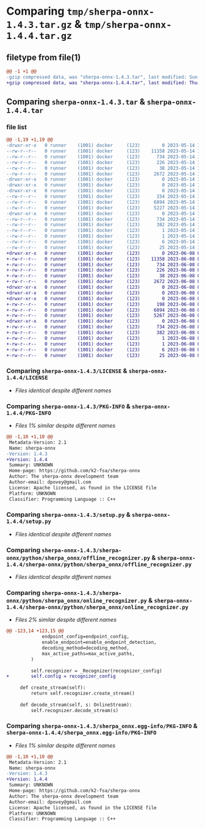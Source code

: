 # Comparing `tmp/sherpa-onnx-1.4.3.tar.gz` & `tmp/sherpa-onnx-1.4.4.tar.gz`

## filetype from file(1)

```diff
@@ -1 +1 @@
-gzip compressed data, was "sherpa-onnx-1.4.3.tar", last modified: Sun May 14 14:53:58 2023, max compression
+gzip compressed data, was "sherpa-onnx-1.4.4.tar", last modified: Thu Jun  8 02:04:47 2023, max compression
```

## Comparing `sherpa-onnx-1.4.3.tar` & `sherpa-onnx-1.4.4.tar`

### file list

```diff
@@ -1,19 +1,19 @@
-drwxr-xr-x   0 runner    (1001) docker     (123)        0 2023-05-14 14:53:58.030425 sherpa-onnx-1.4.3/
--rw-r--r--   0 runner    (1001) docker     (123)    11358 2023-05-14 14:43:38.000000 sherpa-onnx-1.4.3/LICENSE
--rw-r--r--   0 runner    (1001) docker     (123)      734 2023-05-14 14:53:58.030425 sherpa-onnx-1.4.3/PKG-INFO
--rw-r--r--   0 runner    (1001) docker     (123)      226 2023-05-14 14:43:38.000000 sherpa-onnx-1.4.3/README.md
--rw-r--r--   0 runner    (1001) docker     (123)       38 2023-05-14 14:53:58.030425 sherpa-onnx-1.4.3/setup.cfg
--rw-r--r--   0 runner    (1001) docker     (123)     2672 2023-05-14 14:43:38.000000 sherpa-onnx-1.4.3/setup.py
-drwxr-xr-x   0 runner    (1001) docker     (123)        0 2023-05-14 14:53:58.030425 sherpa-onnx-1.4.3/sherpa-onnx/
-drwxr-xr-x   0 runner    (1001) docker     (123)        0 2023-05-14 14:53:58.030425 sherpa-onnx-1.4.3/sherpa-onnx/python/
-drwxr-xr-x   0 runner    (1001) docker     (123)        0 2023-05-14 14:53:58.030425 sherpa-onnx-1.4.3/sherpa-onnx/python/sherpa_onnx/
--rw-r--r--   0 runner    (1001) docker     (123)      154 2023-05-14 14:53:57.000000 sherpa-onnx-1.4.3/sherpa-onnx/python/sherpa_onnx/__init__.py
--rw-r--r--   0 runner    (1001) docker     (123)     6894 2023-05-14 14:43:38.000000 sherpa-onnx-1.4.3/sherpa-onnx/python/sherpa_onnx/offline_recognizer.py
--rw-r--r--   0 runner    (1001) docker     (123)     5227 2023-05-14 14:43:38.000000 sherpa-onnx-1.4.3/sherpa-onnx/python/sherpa_onnx/online_recognizer.py
-drwxr-xr-x   0 runner    (1001) docker     (123)        0 2023-05-14 14:53:58.030425 sherpa-onnx-1.4.3/sherpa_onnx.egg-info/
--rw-r--r--   0 runner    (1001) docker     (123)      734 2023-05-14 14:53:58.000000 sherpa-onnx-1.4.3/sherpa_onnx.egg-info/PKG-INFO
--rw-r--r--   0 runner    (1001) docker     (123)      382 2023-05-14 14:53:58.000000 sherpa-onnx-1.4.3/sherpa_onnx.egg-info/SOURCES.txt
--rw-r--r--   0 runner    (1001) docker     (123)        1 2023-05-14 14:53:58.000000 sherpa-onnx-1.4.3/sherpa_onnx.egg-info/dependency_links.txt
--rw-r--r--   0 runner    (1001) docker     (123)        1 2023-05-14 14:53:58.000000 sherpa-onnx-1.4.3/sherpa_onnx.egg-info/not-zip-safe
--rw-r--r--   0 runner    (1001) docker     (123)        6 2023-05-14 14:53:58.000000 sherpa-onnx-1.4.3/sherpa_onnx.egg-info/requires.txt
--rw-r--r--   0 runner    (1001) docker     (123)       25 2023-05-14 14:53:58.000000 sherpa-onnx-1.4.3/sherpa_onnx.egg-info/top_level.txt
+drwxr-xr-x   0 runner    (1001) docker     (123)        0 2023-06-08 02:04:47.528623 sherpa-onnx-1.4.4/
+-rw-r--r--   0 runner    (1001) docker     (123)    11358 2023-06-08 01:54:11.000000 sherpa-onnx-1.4.4/LICENSE
+-rw-r--r--   0 runner    (1001) docker     (123)      734 2023-06-08 02:04:47.528623 sherpa-onnx-1.4.4/PKG-INFO
+-rw-r--r--   0 runner    (1001) docker     (123)      226 2023-06-08 01:54:11.000000 sherpa-onnx-1.4.4/README.md
+-rw-r--r--   0 runner    (1001) docker     (123)       38 2023-06-08 02:04:47.528623 sherpa-onnx-1.4.4/setup.cfg
+-rw-r--r--   0 runner    (1001) docker     (123)     2672 2023-06-08 01:54:11.000000 sherpa-onnx-1.4.4/setup.py
+drwxr-xr-x   0 runner    (1001) docker     (123)        0 2023-06-08 02:04:47.528623 sherpa-onnx-1.4.4/sherpa-onnx/
+drwxr-xr-x   0 runner    (1001) docker     (123)        0 2023-06-08 02:04:47.528623 sherpa-onnx-1.4.4/sherpa-onnx/python/
+drwxr-xr-x   0 runner    (1001) docker     (123)        0 2023-06-08 02:04:47.528623 sherpa-onnx-1.4.4/sherpa-onnx/python/sherpa_onnx/
+-rw-r--r--   0 runner    (1001) docker     (123)      198 2023-06-08 02:04:47.000000 sherpa-onnx-1.4.4/sherpa-onnx/python/sherpa_onnx/__init__.py
+-rw-r--r--   0 runner    (1001) docker     (123)     6894 2023-06-08 01:54:11.000000 sherpa-onnx-1.4.4/sherpa-onnx/python/sherpa_onnx/offline_recognizer.py
+-rw-r--r--   0 runner    (1001) docker     (123)     5267 2023-06-08 01:54:11.000000 sherpa-onnx-1.4.4/sherpa-onnx/python/sherpa_onnx/online_recognizer.py
+drwxr-xr-x   0 runner    (1001) docker     (123)        0 2023-06-08 02:04:47.528623 sherpa-onnx-1.4.4/sherpa_onnx.egg-info/
+-rw-r--r--   0 runner    (1001) docker     (123)      734 2023-06-08 02:04:47.000000 sherpa-onnx-1.4.4/sherpa_onnx.egg-info/PKG-INFO
+-rw-r--r--   0 runner    (1001) docker     (123)      382 2023-06-08 02:04:47.000000 sherpa-onnx-1.4.4/sherpa_onnx.egg-info/SOURCES.txt
+-rw-r--r--   0 runner    (1001) docker     (123)        1 2023-06-08 02:04:47.000000 sherpa-onnx-1.4.4/sherpa_onnx.egg-info/dependency_links.txt
+-rw-r--r--   0 runner    (1001) docker     (123)        1 2023-06-08 02:04:47.000000 sherpa-onnx-1.4.4/sherpa_onnx.egg-info/not-zip-safe
+-rw-r--r--   0 runner    (1001) docker     (123)        6 2023-06-08 02:04:47.000000 sherpa-onnx-1.4.4/sherpa_onnx.egg-info/requires.txt
+-rw-r--r--   0 runner    (1001) docker     (123)       25 2023-06-08 02:04:47.000000 sherpa-onnx-1.4.4/sherpa_onnx.egg-info/top_level.txt
```

### Comparing `sherpa-onnx-1.4.3/LICENSE` & `sherpa-onnx-1.4.4/LICENSE`

 * *Files identical despite different names*

### Comparing `sherpa-onnx-1.4.3/PKG-INFO` & `sherpa-onnx-1.4.4/PKG-INFO`

 * *Files 1% similar despite different names*

```diff
@@ -1,10 +1,10 @@
 Metadata-Version: 2.1
 Name: sherpa-onnx
-Version: 1.4.3
+Version: 1.4.4
 Summary: UNKNOWN
 Home-page: https://github.com/k2-fsa/sherpa-onnx
 Author: The sherpa-onnx development team
 Author-email: dpovey@gmail.com
 License: Apache licensed, as found in the LICENSE file
 Platform: UNKNOWN
 Classifier: Programming Language :: C++
```

### Comparing `sherpa-onnx-1.4.3/setup.py` & `sherpa-onnx-1.4.4/setup.py`

 * *Files identical despite different names*

### Comparing `sherpa-onnx-1.4.3/sherpa-onnx/python/sherpa_onnx/offline_recognizer.py` & `sherpa-onnx-1.4.4/sherpa-onnx/python/sherpa_onnx/offline_recognizer.py`

 * *Files identical despite different names*

### Comparing `sherpa-onnx-1.4.3/sherpa-onnx/python/sherpa_onnx/online_recognizer.py` & `sherpa-onnx-1.4.4/sherpa-onnx/python/sherpa_onnx/online_recognizer.py`

 * *Files 2% similar despite different names*

```diff
@@ -123,14 +123,15 @@
             endpoint_config=endpoint_config,
             enable_endpoint=enable_endpoint_detection,
             decoding_method=decoding_method,
             max_active_paths=max_active_paths,
         )
 
         self.recognizer = _Recognizer(recognizer_config)
+        self.config = recognizer_config
 
     def create_stream(self):
         return self.recognizer.create_stream()
 
     def decode_stream(self, s: OnlineStream):
         self.recognizer.decode_stream(s)
```

### Comparing `sherpa-onnx-1.4.3/sherpa_onnx.egg-info/PKG-INFO` & `sherpa-onnx-1.4.4/sherpa_onnx.egg-info/PKG-INFO`

 * *Files 1% similar despite different names*

```diff
@@ -1,10 +1,10 @@
 Metadata-Version: 2.1
 Name: sherpa-onnx
-Version: 1.4.3
+Version: 1.4.4
 Summary: UNKNOWN
 Home-page: https://github.com/k2-fsa/sherpa-onnx
 Author: The sherpa-onnx development team
 Author-email: dpovey@gmail.com
 License: Apache licensed, as found in the LICENSE file
 Platform: UNKNOWN
 Classifier: Programming Language :: C++
```

